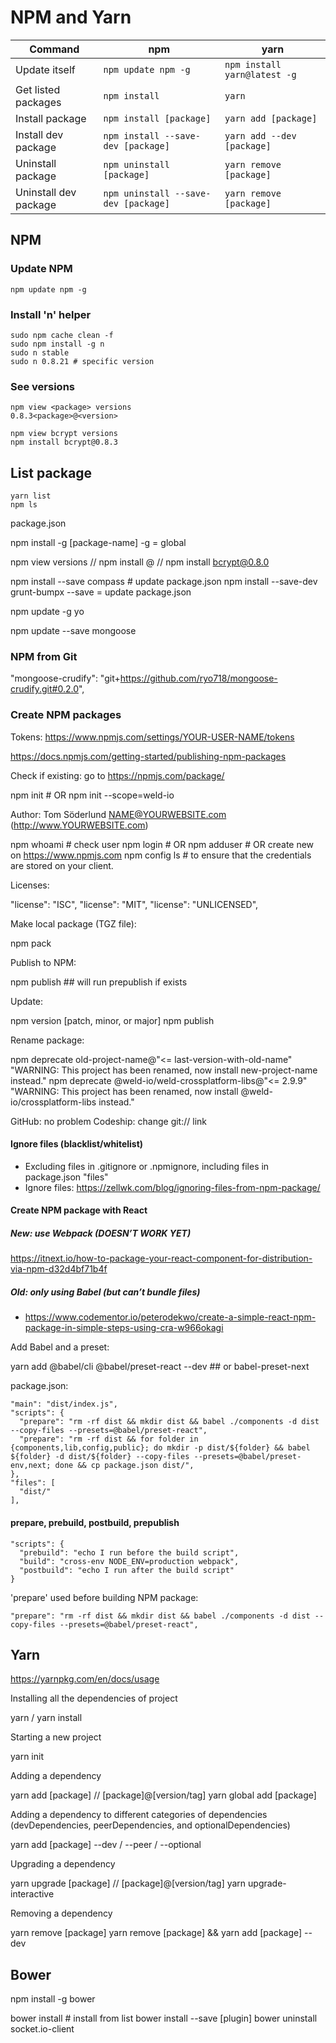 # NPM and Yarn

| Command               | npm                                  | yarn                         |
|-----------------------|--------------------------------------|------------------------------|
| Update itself         | `npm update npm -g`                  | `npm install yarn@latest -g` |
| Get listed packages   | `npm install`                        | `yarn`                       |
| Install package       | `npm install [package]`              | `yarn add [package]`         |
| Install dev package   | `npm install --save-dev [package]`   | `yarn add --dev [package]`   |
| Uninstall package     | `npm uninstall [package]`            | `yarn remove [package]`      |
| Uninstall dev package | `npm uninstall --save-dev [package]` | `yarn remove [package]`      |

## NPM

### Update NPM

    npm update npm -g

### Install 'n' helper

    sudo npm cache clean -f
    sudo npm install -g n
    sudo n stable
    sudo n 0.8.21 # specific version

### See versions

    npm view <package> versions
    0.8.3<package>@<version>

    npm view bcrypt versions
    npm install bcrypt@0.8.3

## List package

    yarn list
    npm ls

package.json

  npm install -g [package-name]
  -g = global

  npm view <package> versions //
  npm install <package>@<version> // npm install bcrypt@0.8.0

  npm install --save compass # update package.json
  npm install --save-dev grunt-bumpx
  --save = update package.json

  npm update -g yo

  npm update --save mongoose

### NPM from Git

  "mongoose-crudify": "git+https://github.com/ryo718/mongoose-crudify.git#0.2.0",

### Create NPM packages

Tokens: https://www.npmjs.com/settings/YOUR-USER-NAME/tokens

https://docs.npmjs.com/getting-started/publishing-npm-packages

Check if existing: go to https://npmjs.com/package/<package>

  npm init  # OR npm init --scope=weld-io

Author: Tom Söderlund <NAME@YOURWEBSITE.com> (http://www.YOURWEBSITE.com)

  npm whoami # check user
  npm login # OR npm adduser # OR create new on https://www.npmjs.com
  npm config ls # to ensure that the credentials are stored on your client.

Licenses:

  "license": "ISC",
  "license": "MIT",
  "license": "UNLICENSED",

Make local package (TGZ file):

  npm pack

Publish to NPM:

  npm publish ## will run prepublish if exists

Update:

  npm version [patch, minor, or major]
  npm publish

Rename package:

  npm deprecate old-project-name@"<= last-version-with-old-name" "WARNING: This project has been renamed, now install new-project-name instead."
  npm deprecate @weld-io/weld-crossplatform-libs@"<= 2.9.9" "WARNING: This project has been renamed, now install @weld-io/crossplatform-libs instead."

GitHub: no problem
Codeship: change git:// link

#### Ignore files (blacklist/whitelist)

- Excluding files in .gitignore or .npmignore, including files in package.json "files"
- Ignore files: https://zellwk.com/blog/ignoring-files-from-npm-package/

#### Create NPM package with React

##### New: use Webpack (DOESN’T WORK YET)

https://itnext.io/how-to-package-your-react-component-for-distribution-via-npm-d32d4bf71b4f

##### Old: only using Babel (but can’t bundle files)

- https://www.codementor.io/peterodekwo/create-a-simple-react-npm-package-in-simple-steps-using-cra-w966okagi

Add Babel and a preset:

  yarn add @babel/cli @babel/preset-react --dev ## or babel-preset-next

package.json:

    "main": "dist/index.js",
    "scripts": {
      "prepare": "rm -rf dist && mkdir dist && babel ./components -d dist --copy-files --presets=@babel/preset-react",
      "prepare": "rm -rf dist && for folder in {components,lib,config,public}; do mkdir -p dist/${folder} && babel ${folder} -d dist/${folder} --copy-files --presets=@babel/preset-env,next; done && cp package.json dist/",
    },
    "files": [
      "dist/"
    ],

#### prepare, prebuild, postbuild, prepublish

    "scripts": {
      "prebuild": "echo I run before the build script",
      "build": "cross-env NODE_ENV=production webpack",
      "postbuild": "echo I run after the build script"
    }

'prepare' used before building NPM package:

    "prepare": "rm -rf dist && mkdir dist && babel ./components -d dist --copy-files --presets=@babel/preset-react",


## Yarn

https://yarnpkg.com/en/docs/usage

Installing all the dependencies of project

  yarn / yarn install

Starting a new project

  yarn init

Adding a dependency

  yarn add [package] // [package]@[version/tag]
  yarn global add [package]

Adding a dependency to different categories of dependencies (devDependencies, peerDependencies, and optionalDependencies)

  yarn add [package] --dev / --peer / --optional

Upgrading a dependency

  yarn upgrade [package] // [package]@[version/tag]
  yarn upgrade-interactive

Removing a dependency

  yarn remove [package]
  yarn remove [package] && yarn add [package] --dev


## Bower

  npm install -g bower

  bower install # install from list
  bower install --save [plugin]
  bower uninstall socket.io-client
